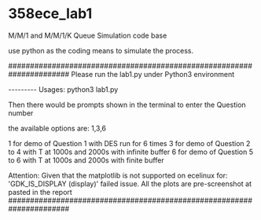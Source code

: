 # 358ece_lab1
M/M/1 and M/M/1/K Queue Simulation code base

use python as the coding means to simulate the process.

######################################################################
Please run the lab1.py under Python3 environment

--------- Usages: python3 lab1.py 

Then there would be prompts shown in the terminal to enter the Question number

the available options are: 1,3,6

1 for demo of Question 1 with DES run for 6 times
3 for demo of Question 2 to 4 with T at 1000s and 2000s with infinite buffer
6 for demo of Question 5 to 6 with T at 1000s and 2000s with finite buffer


Attention: Given that the matplotlib is not supported on ecelinux for:
'GDK_IS_DISPLAY (display)' failed issue. 
All the plots are pre-screenshot at pasted in the report
######################################################################

